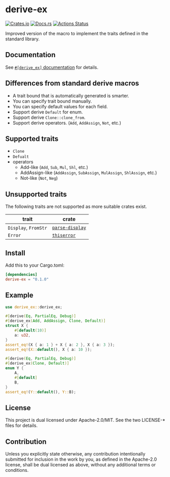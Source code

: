 # derive-ex

[![Crates.io](https://img.shields.io/crates/v/derive-ex.svg)](https://crates.io/crates/derive-ex)
[![Docs.rs](https://docs.rs/derive-ex/badge.svg)](https://docs.rs/derive-ex/)
[![Actions Status](https://github.com/frozenlib/derive-ex/workflows/CI/badge.svg)](https://github.com/frozenlib/derive-ex/actions)

Improved version of the macro to implement the traits defined in the standard library.

## Documentation

See [`#[derive_ex]` documentation](https://docs.rs/derive-ex/latest/derive_ex/attr.derive_ex.html) for details.

## Differences from standard derive macros

- A trait bound that is automatically generated is smarter.
- You can specify trait bound manually.
- You can specify default values for each field.
- Support derive `Default` for enum.
- Support derive `Clone::clone_from`.
- Support derive operators. (`Add`, `AddAssign`, `Not`, etc.)

## Supported traits

- `Clone`
- `Defualt`
- operators
  - Add-like (`Add`, `Sub`, `Mul`, `Shl`, etc.)
  - AddAssign-like (`AddAssign`, `SubAssign`, `MulAssign`, `ShlAssign`, etc.)
  - Not-like (`Not`, `Neg`)

## Unsupported traits

The following traits are not supported as more suitable crates exist.

| trait                | crate                                                     |
| -------------------- | --------------------------------------------------------- |
| `Display`, `FromStr` | [`parse-display`](https://crates.io/crates/parse-display) |
| `Error`              | [`thiserror`](https://crates.io/crates/thiserror)         |

## Install

Add this to your Cargo.toml:

```toml
[dependencies]
derive-ex = "0.1.0"
```

## Example

```rust
use derive_ex::derive_ex;

#[derive(Eq, PartialEq, Debug)]
#[derive_ex(Add, AddAssign, Clone, Default)]
struct X {
    #[default(10)]
    a: u32,
}
assert_eq!(X { a: 1 } + X { a: 2 }, X { a: 3 });
assert_eq!(X::default(), X { a: 10 });

#[derive(Eq, PartialEq, Debug)]
#[derive_ex(Clone, Default)]
enum Y {
    A,
    #[default]
    B,
}
assert_eq!(Y::default(), Y::B);
```

## License

This project is dual licensed under Apache-2.0/MIT. See the two LICENSE-\* files for details.

## Contribution

Unless you explicitly state otherwise, any contribution intentionally submitted for inclusion in the work by you, as defined in the Apache-2.0 license, shall be dual licensed as above, without any additional terms or conditions.
